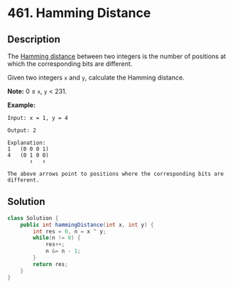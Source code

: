 # 461. Hamming Distance

## Description

The [Hamming distance](https://en.wikipedia.org/wiki/Hamming_distance) between two integers is the number of positions at which the corresponding bits are different.

Given two integers `x` and `y`, calculate the Hamming distance.

**Note:**
0 ≤ `x`, `y` < 231.

**Example:**

```
Input: x = 1, y = 4

Output: 2

Explanation:
1   (0 0 0 1)
4   (0 1 0 0)
       ↑   ↑

The above arrows point to positions where the corresponding bits are different.
```

## Solution

```java
class Solution {
    public int hammingDistance(int x, int y) {
        int res = 0, n = x ^ y;
        while(n != 0) {
            res++;
            n &= n - 1;
        }
        return res;
    }
}
```

